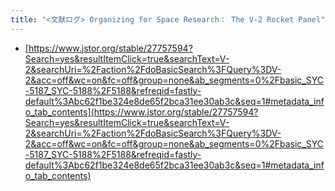 ```yaml
---
title: "<文献ログ> Organizing for Space Research： The V-2 Rocket Panel"
---
```


* [https://www.jstor.org/stable/27757594?Search=yes&resultItemClick=true&searchText=V-2&searchUri=%2Faction%2FdoBasicSearch%3FQuery%3DV-2&acc=off&wc=on&fc=off&group=none&ab_segments=0%2Fbasic_SYC-5187_SYC-5188%2F5188&refreqid=fastly-default%3Abc62f1be324e8de65f2bca31ee30ab3c&seq=1#metadata_info_tab_contents](https://www.jstor.org/stable/27757594?Search=yes&resultItemClick=true&searchText=V-2&searchUri=%2Faction%2FdoBasicSearch%3FQuery%3DV-2&acc=off&wc=on&fc=off&group=none&ab_segments=0%2Fbasic_SYC-5187_SYC-5188%2F5188&refreqid=fastly-default%3Abc62f1be324e8de65f2bca31ee30ab3c&seq=1#metadata_info_tab_contents)
